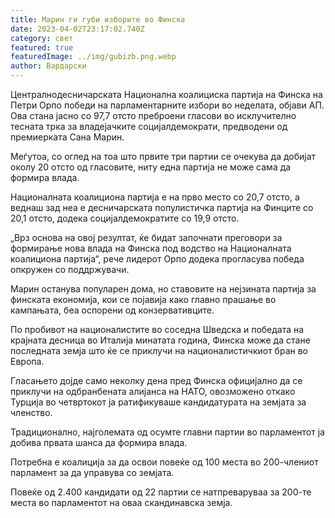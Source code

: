 ```yaml
---
title: Марин ги губи изборите во Финска
date: 2023-04-02T23:17:02.740Z
category: свет
featured: true
featuredImage: ../img/gubizb.png.webp
author: Вардарски
---
```


Централнодесничарската Национална коалициска партија на Финска на Петри Орпо победи на парламентарните избори во неделата, објави АП. Ова стана јасно со 97,7 отсто преброени гласови во исклучително тесната трка за владејачките социјалдемократи, предводени од премиерката Сана Марин.

Меѓутоа, со оглед на тоа што првите три партии се очекува да добијат околу 20 отсто од гласовите, ниту една партија не може сама да формира влада.

Националната коалициона партија е на прво место со 20,7 отсто, а веднаш зад неа е десничарската популистичка партија на Финците со 20,1 отсто, додека социјалдемократите со 19,9 отсто.

„Врз основа на овој резултат, ќе бидат започнати преговори за формирање нова влада на Финска под водство на Националната коалициона партија“, рече лидерот Орпо додека прогласува победа опкружен со поддржувачи.

Марин останува популарен дома, но ставовите на нејзината партија за финската економија, кои се појавија како главно прашање во кампањата, беа оспорени од конзервативците.

По пробивот на националистите во соседна Шведска и победата на крајната десница во Италија минатата година, Финска може да стане последната земја што ќе се приклучи на националистичкиот бран во Европа.

Гласањето дојде само неколку дена пред Финска официјално да се приклучи на одбранбената алијанса на НАТО, овозможено откако Турција во четвртокот ја ратификуваше кандидатурата на земјата за членство.

Традиционално, најголемата од осумте главни партии во парламентот ја добива првата шанса да формира влада.

Потребна е коалиција за да освои повеќе од 100 места во 200-члениот парламент за да управува со земјата.

Повеќе од 2.400 кандидати од 22 партии се натпреваруваа за 200-те места во парламентот на оваа скандинавска земја.
